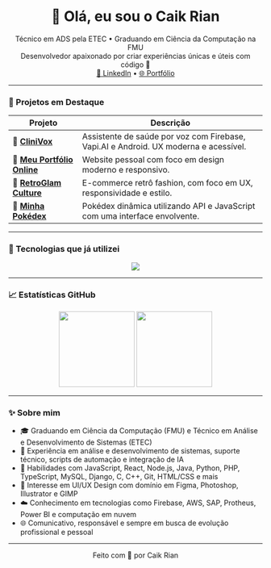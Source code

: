 <h1 align="center">👋 Olá, eu sou o Caik Rian</h1>

<p align="center">
  Técnico em ADS pela ETEC • Graduando em Ciência da Computação na FMU<br/>
  Desenvolvedor apaixonado por criar experiências únicas e úteis com código 🚀<br/>
  <a href="https://www.linkedin.com/in/caikrian/" target="_blank">🔗 LinkedIn</a> • 
  <a href="https://meu-portfolio-pi-opal.vercel.app/" target="_blank">🌐 Portfólio</a>
</p>

---

### 🧠 Projetos em Destaque

| Projeto | Descrição |
|--------|-----------|
| 🔹 [**CliniVox**](https://github.com/CliniVox/CliniVox) | Assistente de saúde por voz com Firebase, Vapi.AI e Android. UX moderna e acessível. |
| 🔹 [**Meu Portfólio Online**](https://github.com/CaikRian/Portfolio-v2.0) | Website pessoal com foco em design moderno e responsivo. |
| 🔹 [**RetroGlam Culture**](https://github.com/CaikRian/RetroGlam-Couture) | E-commerce retrô fashion, com foco em UX, responsividade e estilo. |
| 🔹 [**Minha Pokédex**](https://github.com/CaikRian/Minha_Pokedex) | Pokédex dinâmica utilizando API e JavaScript com uma interface envolvente. |

---

### 🚀 Tecnologias que já utilizei

<p align="center">
  <img src="https://skillicons.dev/icons?i=java,js,ts,html,css,androidstudio,firebase,nodejs,react,figma,vite,vercel&theme=dark" />
</p>

---

### 📈 Estatísticas GitHub

<p align="center">
  <img src="https://github-readme-stats.vercel.app/api?username=CaikRian&show_icons=true&theme=radical" height="150"/>
  <img src="https://github-readme-stats.vercel.app/api/top-langs/?username=CaikRian&layout=compact&theme=radical" height="150"/>
</p>

---

### ✨ Sobre mim

- 🎓 Graduando em Ciência da Computação (FMU) e Técnico em Análise e Desenvolvimento de Sistemas (ETEC)
- 💼 Experiência em análise e desenvolvimento de sistemas, suporte técnico, scripts de automação e integração de IA
- 🧠 Habilidades com JavaScript, React, Node.js, Java, Python, PHP, TypeScript, MySQL, Django, C, C++, Git, HTML/CSS e mais
- 🎨 Interesse em UI/UX Design com domínio em Figma, Photoshop, Illustrator e GIMP
- ☁️ Conhecimento em tecnologias como Firebase, AWS, SAP, Protheus, Power BI e computação em nuvem
- 🌐 Comunicativo, responsável e sempre em busca de evolução profissional e pessoal


---

<p align="center">Feito com 💙 por Caik Rian</p>
